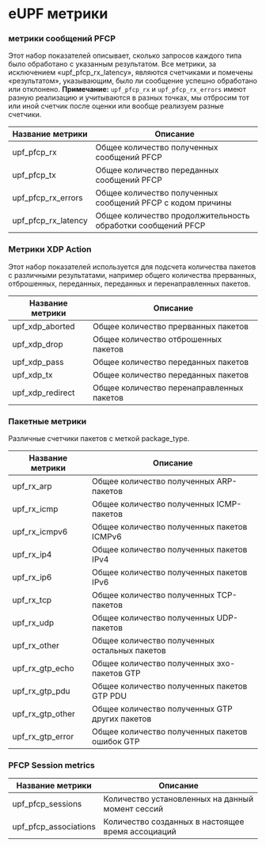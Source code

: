 # eUPF метрики

### метрики сообщений PFCP
Этот набор показателей описывает, сколько запросов каждого типа было обработано с указанным результатом.
Все метрики, за исключением «upf_pfcp_rx_latency», являются счетчиками и помечены «результатом», указывающим, было ли сообщение успешно обработано или отклонено.
**Примечание:** `upf_pfcp_rx` и `upf_pfcp_rx_errors` имеют разную реализацию и учитываются в разных точках, мы отбросим тот или иной счетчик после оценки или вообще реализуем разные счетчики.

| Название метрики    | Описание                                                   |
| ------------------- | ---------------------------------------------------------- |
| upf_pfcp_rx | Общее количество полученных сообщений PFCP |
| upf_pfcp_tx | Общее количество переданных сообщений PFCP |
| upf_pfcp_rx_errors | Общее количество полученных сообщений PFCP с кодом причины |
| upf_pfcp_rx_latency | Общее количество продолжительность обработки сообщений PFCP |

### Метрики XDP Action
Этот набор показателей используется для подсчета количества пакетов с различными результатами, например общего количества прерванных, отброшенных, переданных, переданных и перенаправленных пакетов.

| Название метрики    | Описание                                                   |
| ---------------- | --------------------------------------- |
| upf_xdp_aborted | Общее количество прерванных пакетов |
| upf_xdp_drop | Общее количество отброшенных пакетов |
| upf_xdp_pass | Общее количество переданных пакетов |
| upf_xdp_tx | Общее количество переданных пакетов |
| upf_xdp_redirect | Общее количество перенаправленных пакетов |

### Пакетные метрики
Различные счетчики пакетов с меткой package_type.

| Название метрики    | Описание                                                   |
|--------------------|--------------------------------------------|
| upf_rx_arp | Общее количество полученных ARP-пакетов |
| upf_rx_icmp | Общее количество полученных ICMP-пакетов |
| upf_rx_icmpv6 | Общее количество полученных пакетов ICMPv6|
| upf_rx_ip4 | Общее количество полученных пакетов IPv4 |
| upf_rx_ip6 | Общее количество полученных пакетов IPv6 |
| upf_rx_tcp | Общее количество полученных TCP-пакетов |
| upf_rx_udp | Общее количество полученных UDP-пакетов |
| upf_rx_other | Общее количество полученных остальных пакетов |
| upf_rx_gtp_echo | Общее количество полученных эхо-пакетов GTP |
| upf_rx_gtp_pdu | Общее количество полученных пакетов GTP PDU |
| upf_rx_gtp_other | Общее количество полученных GTP других пакетов |
| upf_rx_gtp_error | Общее количество полученных пакетов ошибок GTP |

### PFCP Session metrics

| Название метрики    | Описание                                                   |
|---------------------------|----------------------------------------------|
| upf_pfcp_sessions | Количество установленных на данный момент сессий |
| upf_pfcp_associations | Количество созданных в настоящее время ассоциаций |
